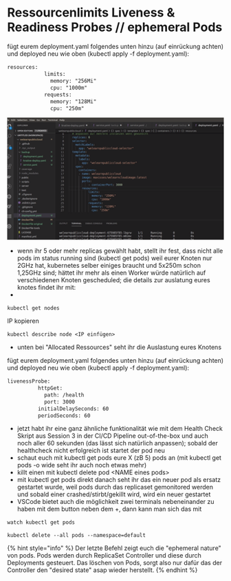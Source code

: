 # Ressourcenlimits Liveness & Readiness Probes // ephemeral Pods

fügt eurem deployment.yaml folgendes unten hinzu \(auf einrückung achten\) und deployed neu wie oben \(kubectl apply -f deployment.yaml\):

```text
resources:
            limits:
              memory: "256Mi"
              cpu: "1000m"
            requests:
              memory: "128Mi"
              cpu: "250m"
```

![](../../../.gitbook/assets/image%20%2838%29.png)



* wenn ihr 5 oder mehr replicas gewählt habt, stellt ihr fest, dass nicht alle pods im status running sind \(kubectl get pods\) weil eurer Knoten nur 2GHz hat, kubernetes selber einiges braucht und 5x250m schon 1,25GHz sind; hättet ihr mehr als einen Worker würde natürlich auf verschiedenen Knoten gescheduled; die details zur auslatung eures knotes findet ihr mit:
* 
```text
kubectl get nodes
```

IP kopieren

```text
kubectl describe node <IP einfügen>
```

* unten bei "Allocated Ressources" seht ihr die Auslastung eures Knotens

fügt eurem deployment.yaml folgendes unten hinzu \(auf einrückung achten\) und deployed neu wie oben \(kubectl apply -f deployment.yaml\):

```text
livenessProbe:
          httpGet:
            path: /health
            port: 3000
          initialDelaySeconds: 60
          periodSeconds: 60
```

* jetzt habt ihr eine ganz ähnliche funktionalität wie mit dem Health Check Skript aus Session 3 in der CI/CD Pipeline out-of-the-box und auch noch aller 60 sekunden \(das lässt sich natürlich anpassen\); sobald der healthcheck nicht erfolgreich ist startet der pod neu
* schaut euch mit kubectl get pods eure X \(zB 5\) pods an \(mit kubectl get pods -o wide seht ihr auch noch etwas mehr\) 
* killt einen mit kubectl delete pod &lt;NAME eines pods&gt; 
* mit kubectl get pods direkt danach seht ihr das ein neuer pod als ersatz gestartet wurde, weil pods durch das replicaset gemonitored werden und sobald einer crashed/stirbt/gekillt wird, wird ein neuer gestartet
* VSCode bietet auch die möglichkeit zwei terminals nebeneinander zu haben mit dem button neben dem +, dann kann man sich das mit

```text
watch kubectl get pods
```

```text
kubectl delete --all pods --namespace=default
```

{% hint style="info" %}
Der letzte Befehl zeigt euch die "ephemeral nature" von pods. Pods werden durch ReplicaSet Controller und diese durch Deployments gesteuert. Das löschen von Pods, sorgt also nur dafür das der Controller den "desired state" asap wieder herstellt.
{% endhint %}

